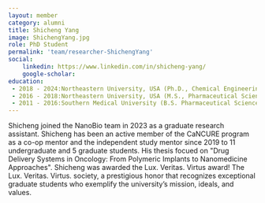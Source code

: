 ```yaml
---
layout: member
category: alumni
title: Shicheng Yang
image: ShichengYang.jpg
role: PhD Student
permalink: 'team/researcher-ShichengYang'
social:
    linkedin: https://www.linkedin.com/in/shicheng-yang/
    google-scholar: 
education:
 - 2018 - 2024:Northeastern University, USA (Ph.D., Chemical Engineering)
 - 2016 - 2018:Northeastern University, USA (M.S., Pharmaceutical Sciences)
 - 2011 - 2016:Southern Medical University (B.S. Pharmaceutical Sciences)
---
```


Shicheng joined the NanoBio team in 2023 as a graduate research assistant. Shicheng has been an active member of the CaNCURE program as a co-op mentor and the independent study mentor since 2019 to 11 undergraduate and 5 graduate students. His thesis focued on "Drug Delivery Systems in Oncology: From Polymeric Implants to Nanomedicine Approaches". Shicheng was awarded the Lux. Veritas. Virtus award! The Lux. Veritas. Virtus. society, a prestigious honor that recognizes exceptional graduate students who exemplify the university’s mission, ideals, and values.
